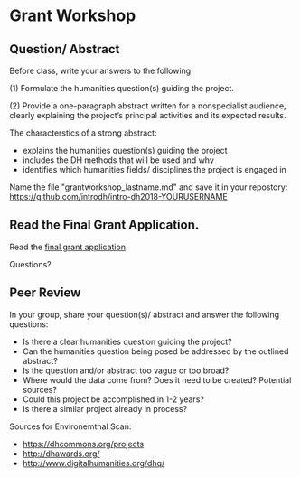 # Grant Workshop


## Question/ Abstract

Before class, write your answers to the following: 

(1) Formulate the humanities question(s) guiding the project. 

(2) Provide a one-paragraph abstract written for a nonspecialist audience, clearly explaining the project’s principal activities and its expected results.

The characterstics of a strong abstract:

- explains the humanities question(s) guiding the project
- includes the DH methods that will be used and why
- identifies which humanities fields/ disciplines the project is engaged in 


Name the file "grantworkshop_lastname.md" and save it in your repostory: https://github.com/introdh/intro-dh2018-YOURUSERNAME

## Read the Final Grant Application. 

Read the [final grant application](https://github.com/nolauren/2018introdh/blob/master/finalgrant.pdf).

Questions?


## Peer Review


In your group, share your question(s)/ abstract and answer the following questions:

- Is there a clear humanities question guiding the project? 
- Can the humanities question being posed be addressed by the outlined abstract?
- Is the question and/or abstract too vague or too broad?
- Where would the data come from? Does it need to be created? Potential sources?
- Could this project be accomplished in 1-2 years?
- Is there a similar project already in process?

Sources for Environemtnal Scan:

- https://dhcommons.org/projects
- http://dhawards.org/
- http://www.digitalhumanities.org/dhq/
 
